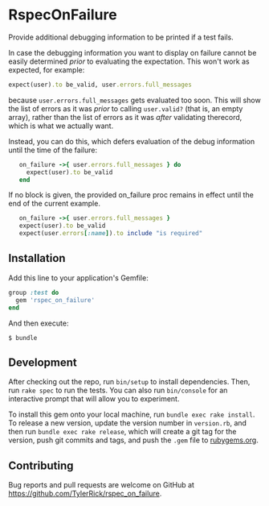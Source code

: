 # RspecOnFailure

Provide additional debugging information to be printed if a test fails.

In case the debugging information you want to display on failure cannot be easily determined *prior*
to evaluating the expectation. This won't work as expected, for example:

```ruby
expect(user).to be_valid, user.errors.full_messages
```

because `user.errors.full_messages` gets evaluated too soon. This will show the list of errors as it
was *prior* to calling `user.valid?` (that is, an empty array), rather than the list of errors as it
was *after* validating therecord, which is what we actually want.

Instead, you can do this, which defers evaluation of the debug information until the time of the
failure:

```ruby
   on_failure ->{ user.errors.full_messages } do
     expect(user).to be_valid
   end
```

If no block is given, the provided on_failure proc remains in effect until the end of the current
example.

```ruby
   on_failure ->{ user.errors.full_messages }
   expect(user).to be_valid
   expect(user.errors[:name]).to include "is required"
```

## Installation

Add this line to your application's Gemfile:

```ruby
group :test do
  gem 'rspec_on_failure'
end
```

And then execute:

    $ bundle

## Development

After checking out the repo, run `bin/setup` to install dependencies. Then, run `rake spec` to run the tests. You can also run `bin/console` for an interactive prompt that will allow you to experiment.

To install this gem onto your local machine, run `bundle exec rake install`. To release a new version, update the version number in `version.rb`, and then run `bundle exec rake release`, which will create a git tag for the version, push git commits and tags, and push the `.gem` file to [rubygems.org](https://rubygems.org).

## Contributing

Bug reports and pull requests are welcome on GitHub at https://github.com/TylerRick/rspec_on_failure.

